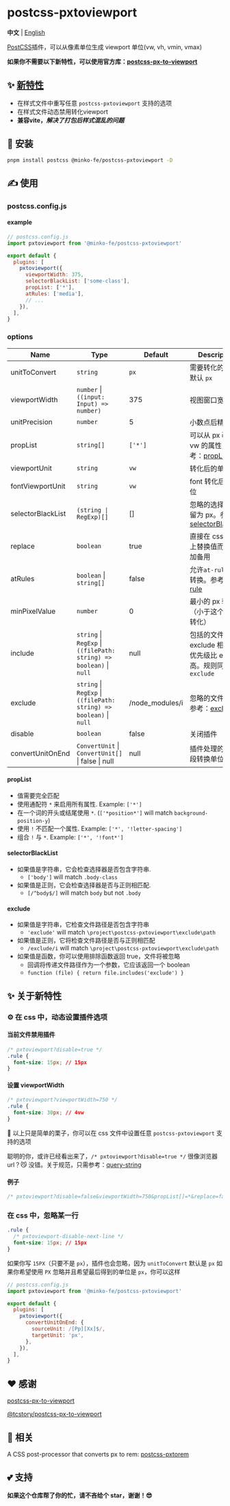 # postcss-pxtoviewport

**中文** | [English](./README-en.md)

[PostCSS](https://github.com/ai/postcss)插件，可以从像素单位生成 viewport 单位(vw, vh, vmin, vmax)

**如果你不需要以下新特性，可以使用官方库：[postcss-px-to-viewport](https://github.com/evrone/postcss-px-to-viewport)**

## ✨ [新特性](#-关于新特性)

- 在样式文件中重写任意 `postcss-pxtoviewport` 支持的选项
- 在样式文件动态禁用转化viewport
- **兼容vite，_解决了打包后样式混乱的问题_**

## 🔧 安装

```bash
pnpm install postcss @minko-fe/postcss-pxtoviewport -D
```

## ✍️ 使用

### postcss.config.js

#### example

```js
// postcss.config.js
import pxtoviewport from '@minko-fe/postcss-pxtoviewport'

export default {
  plugins: [
    pxtoviewport({
      viewportWidth: 375,
      selectorBlackList: ['some-class'],
      propList: ['*'],
      atRules: ['media'],
      // ...
    }),
  ],
}
```

### options

| Name              | Type                                                                | Default         | Description                                                                                    |
| ----------------- | ------------------------------------------------------------------- | --------------- | ---------------------------------------------------------------------------------------------- |
| unitToConvert     | `string`                                                            | `px`            | 需要转化的单位，默认 `px`                                                                      |
| viewportWidth     | `number` \| `((input: Input) => number)`                            | 375             | 视图窗口宽度                                                                                   |
| unitPrecision     | `number`                                                            | 5               | 小数点后精度                                                                                   |
| propList          | `string[]`                                                          | `['*']`         | 可以从 px 改变为 vw 的属性，参考：[propList](#propList)                                        |
| viewportUnit      | `string`                                                            | `vw`            | 转化后的单位                                                                                   |
| fontViewportUnit  | `string`                                                            | `vw`            | font 转化后的单位                                                                              |
| selectorBlackList | `(string \| RegExp)[]`                                              | []              | 忽略的选择器，保留为 px。参考：[selectorBlackList](#selectorBlackList)                         |
| replace           | `boolean`                                                           | true            | 直接在 css 规则上替换值而不是添加备用                                                          |
| atRules           | `boolean` \| `string[]`                                             | false           | 允许`at-rules`中转换。参考 [At-rule](https://developer.mozilla.org/en-US/docs/Web/CSS/At-rule) |
| minPixelValue     | `number`                                                            | 0               | 最小的 px 转化值（小于这个值的不转化）                                                         |
| include           | `string` \| `RegExp` \| `((filePath: string) => boolean)` \| `null` | null            | 包括的文件（与 exclude 相反）。优先级比 exclude 高。规则同 `exclude`                           |
| exclude           | `string` \| `RegExp` \| `((filePath: string) => boolean)` \| `null` | /node_modules/i | 忽略的文件路径。参考：[exclude](#exclude)                                                      |
| disable           | `boolean`                                                           | false           | 关闭插件                                                                                       |
| convertUnitOnEnd  | `ConvertUnit` \| `ConvertUnit[]` \| false \| null                   | null            | 插件处理的最后阶段转换单位                                                                     |

#### propList

- 值需要完全匹配
- 使用通配符 `*` 来启用所有属性. Example: `['*']`
- 在一个词的开头或结尾使用 `*`. (`['*position*']` will match `background-position-y`)
- 使用 `!` 不匹配一个属性. Example: `['*', '!letter-spacing']`
- 组合 `!` 与 `*`. Example: `['*', '!font*']`

#### selectorBlackList

- 如果值是字符串，它会检查选择器是否包含字符串.
  - `['body']` will match `.body-class`
- 如果值是正则，它会检查选择器是否与正则相匹配.
  - `[/^body$/]` will match `body` but not `.body`

#### exclude

- 如果值是字符串，它检查文件路径是否包含字符串
  - `'exclude'` will match `\project\postcss-pxtoviewport\exclude\path`
- 如果值是正则，它将检查文件路径是否与正则相匹配
  - `/exclude/i` will match `\project\postcss-pxtoviewport\exclude\path`
- 如果值是函数，你可以使用排除函数返回 true，文件将被忽略
  - 回调将传递文件路径作为一个参数，它应该返回一个 boolean
  - `function (file) { return file.includes('exclude') }`

## ✨ 关于新特性

### ⚙️ 在 css 中，动态设置插件选项

#### 当前文件禁用插件

```css
/* pxtoviewport?disable=true */
.rule {
  font-size: 15px; // 15px
}
```

#### 设置 viewportWidth

```css
/* pxtoviewport?viewportWidth=750 */
.rule {
  font-size: 30px; // 4vw
}
```

🌰 以上只是简单的栗子，你可以在 css 文件中设置任意 `postcss-pxtoviewport` 支持的选项

聪明的你，或许已经看出来了，`/* pxtoviewport?disable=true */` 很像浏览器 url？😼
没错。关于规范，只需参考：[query-string](https://github.com/sindresorhus/query-string)

#### 例子

```css
/* pxtoviewport?disable=false&viewportWidth=750&propList[]=*&replace=false&selectorBlackList[]=/some-class/i */
```

### 在 css 中，忽略某一行

```css
.rule {
  /* pxtoviewport-disable-next-line */
  font-size: 15px; // 15px
}
```

如果你写 `15PX`（只要不是 `px`），插件也会忽略，因为 `unitToConvert` 默认是 `px`
如果你希望使用 `PX` 忽略并且希望最后得到的单位是 `px`，你可以这样

```js
// postcss.config.js
import pxtoviewport from '@minko-fe/postcss-pxtoviewport'

export default {
  plugins: [
    pxtoviewport({
      convertUnitOnEnd: {
        sourceUnit: /[Pp][Xx]$/,
        targetUnit: 'px',
      },
    }),
  ],
}
```

## ❤️ 感谢

[postcss-px-to-viewport](https://github.com/evrone/postcss-px-to-viewport)

[@tcstory/postcss-px-to-viewport](https://github.com/tcstory/postcss-px-to-viewport)

## 👀 相关

A CSS post-processor that converts px to rem: [postcss-pxtorem](https://github.com/hemengke1997/postcss-pxtorem)

## 💕 支持

**如果这个仓库帮了你的忙，请不吝给个 star，谢谢！😎**
